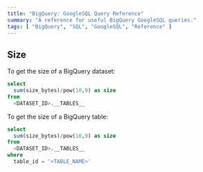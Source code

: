 ```yaml
---
title: "BigQuery: GoogleSQL Query Reference"
summary: "A reference for useful BigQuery GoogleSQL queries."
tags: [ "BigQuery", "SQL", "GoogleSQL", "Reference" ]
---
```



## Size

To get the size of a BigQuery dataset:

```sql
select 
  sum(size_bytes)/pow(10,9) as size
from
  <DATASET_ID>.__TABLES__
```


To get the size of a BigQuery table:

```sql
select 
  sum(size_bytes)/pow(10,9) as size
from
  <DATASET_ID>.__TABLES__
where 
  table_id = '<TABLE_NAME>'
```